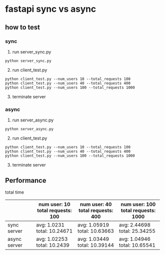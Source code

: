 # fastapi sync vs async

## how to test
### sync
1. run server_sync.py
```shell
python server_sync.py
```
2. run client_test.py
```shell
python client_test.py --num_users 10 --total_requests 100
python client_test.py --num_users 40 --total_requests 400
python client_test.py --num_users 100 --total_requests 1000
```
3. terminate server

### async
1. run server_async.py
```shell
python server_async.py
```
2. run client_test.py
```shell
python client_test.py --num_users 10 --total_requests 100
python client_test.py --num_users 40 --total_requests 400
python client_test.py --num_users 100 --total_requests 1000
```
3. terminate server


## Performance
total time

|               | num user: 10<br/>total requests: 100 | num user: 40<br/>total requests: 400 | num user: 100<br/>total requests: 1000 |
|---------------|--------------------------------------|--------------------------------------|----------------------------------------|
| sync server   | avg: 1.0231<br/>total: 10.24671      | avg: 1.05919<br/>total: 10.63663     | avg: 2.44698<br/>total: 25.34255       |
| async server  | avg: 1.02253<br/>total: 10.2439      | avg: 1.03449<br/>total: 10.39144     | avg: 1.04946<br/>total: 10.65541       |

